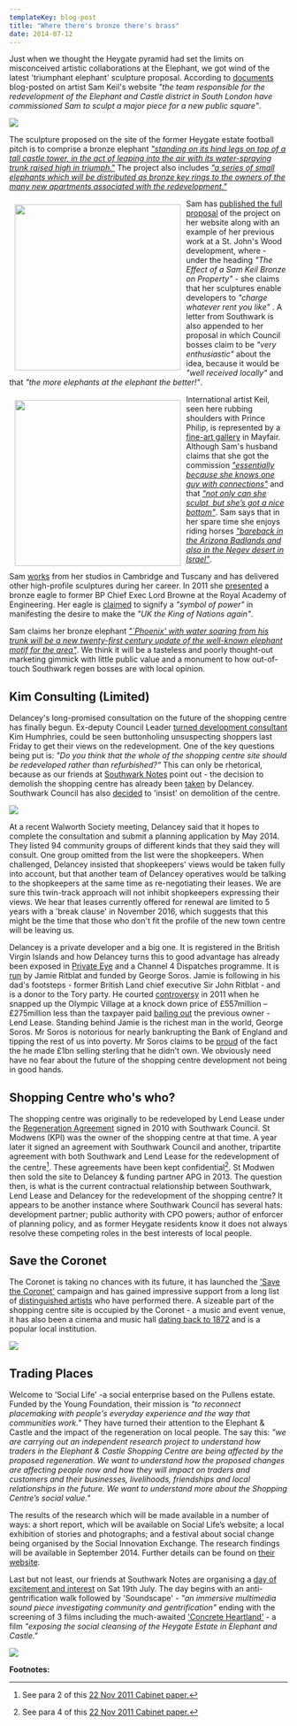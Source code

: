 ```yaml
---
templateKey: blog-post
title: "Where there's bronze there's brass"
date: 2014-07-12
---
```

Just when we thought the Heygate pyramid had set the limits on misconceived artistic collaborations at the Elephant, we got wind of the latest 'triumphant elephant' sculpture proposal.
According to [documents](http://crappistmartin.github.io/images/samkeil_bio_2010.pdf) blog-posted on artist Sam Keil's website _"the team responsible for the redevelopment of the Elephant and Castle district in South London have commissioned Sam to sculpt a major piece for a new public square"_.

![](http://crappistmartin.github.io/images/samkeilelephant.jpg)

The sculpture proposed on the site of the former Heygate estate football pitch is to comprise a bronze elephant [_"standing on its hind legs on top of a tall castle tower, in the act of leaping into the air with its water-spraying trunk raised high in triumph."_](https://southwarknotes.files.wordpress.com/2014/07/keil_elephant.pdf) The project also includes [_"a series of small elephants which will be distributed as bronze key rings to the owners of the many new apartments associated with the redevelopment."_](http://crappistmartin.github.io/images/samkeil_bio_2010.pdf)

<img src="http://www.vallico.net/sam/img/relief/2.jpg" width="300" align="left" style="margin:10px">Sam has [published the full proposal](https://southwarknotes.files.wordpress.com/2014/07/keil_elephant.pdf) of the project on her website along with an example of her previous work at a St. John's Wood development, where - under the heading _"The Effect of a Sam Keil Bronze on Property"_ - she claims that her sculptures enable developers to _"charge whatever rent you like"_ . A letter from Southwark is also appended to her proposal in which Council bosses claim to be _"very enthusiastic"_ about the idea, because it would be _"well received locally"_ and that _"the more elephants at the elephant the better!"_.     

<img src="http://www.vallico.net/sam/img/prince_philip.jpg" width="300" align="left" style="margin:10px">International artist Keil, seen here rubbing shoulders with Prince Philip, is represented by a [fine-art gallery](http://www.whpatterson.com/) in Mayfair. Although Sam's husband claims that she got the commission [_"essentially because she knows one guy with connections"_](http://www.barganews.com/blogs/towler/?p=37) and that [_"not only can she sculpt, but she’s got a nice bottom"_](http://www.barganews.com/blogs/towler/?p=37). Sam says that in her spare time she enjoys riding horses [_"bareback in the Arizona Badlands and also in the Negev desert in Israel"_](http://crappistmartin.github.io/images/samkeil_bio_2010.pdf).  

Sam [works](http://www.vallico.net/sam/biography.html) from her studios in Cambridge and Tuscany and has delivered other high-profile sculptures during her career. In 2011 she [presented](http://www.vallico.net/sam/docs/ft.pdf) a bronze eagle to former BP Chief Exec Lord Browne at the Royal Academy of Engineering. Her eagle is [claimed](http://www.vallico.net/sam/docs/mike_towler_royal_academy.txt) to signify a _"symbol of power"_ in manifesting the desire to make the _"UK the King of Nations again"_.  

Sam claims her bronze elephant [_"`Phoenix' with water soaring from his trunk will be a new twenty-first century update of the well-known elephant motif for the area"_](http://crappistmartin.github.io/images/samkeil_bio_2010.pdf). We think it will be a tasteless and poorly thought-out marketing gimmick with little public value and a monument to how out-of-touch Southwark regen bosses are with local opinion.  

## Kim Consulting (Limited)
Delancey's long-promised consultation on the future of the shopping centre has finally begun. Ex-deputy Council Leader [turned development consultant](/2013-12-07-kim-humphreys-exit-stage-left) Kim Humphries, could be seen buttonholing unsuspecting shoppers last Friday to get their views on the redevelopment. One of the key questions being put is: _"Do you think that the whole of the shopping centre site should be redeveloped rather than refurbished?“_ This can only be rhetorical, because as our friends at [Southwark Notes](http://southwarknotes.wordpress.com) point out - the decision to demolish the shopping centre has already been [taken](http://www.london-se1.co.uk/news/view/7378) by Delancey. Southwark Council has also [decided](http://www.southwark.gov.uk/news/article/1368/council_will_insist_on_demolition_of_shopping_centre_at_elephant) to 'insist' on demolition of the centre. 

![](https://southwarknotes.files.wordpress.com/2014/07/photo-5-1.jpg)

At a recent Walworth Society meeting, Delancey said that it hopes to complete the consultation and submit a planning application by May 2014. They listed 94 community groups of different kinds that they said they will consult. One group omitted from the list were the shopkeepers. When challenged, Delancey insisted that shopkeepers' views would be taken fully into account, but that another team of Delancey operatives would be talking to the shopkeepers at the same time as re-negotiating their leases. We are sure this twin-track approach will not inhibit shopkeepers expressing their views. We hear that leases currently offered for renewal are limited to 5 years with a 'break clause' in November 2016, which suggests that this might be the time that those who don't fit the profile of the new town centre will be leaving us. 

Delancey is a private developer and a big one. It is registered in the British Virgin Islands and how Delancey turns this to good advantage has already been exposed in [Private Eye](http://crappistmartin.github.io/images/PrivateEyeNo1311.pdf) and a Channel 4 Dispatches programme. It is [run](http://www.telegraph.co.uk/finance/newsbysector/constructionandproperty/8606978/Minerva-deal-sees-Jamie-Ritblat-follow-in-fathers-property-footsteps.html) by Jamie Ritblat and funded by George Soros. Jamie is following in his dad's footsteps - former British Land chief executive Sir John Ritblat - and is a donor to the Tory party. He courted [controversy](http://www.dailymail.co.uk/news/article-2041229/Tory-donor-Jamie-Ritblat-snaps-Olympic-Village-knock-price--costing-275m.html) in 2011 when he snapped up the Olympic Village at a knock down price of £557million – £275million less than the taxpayer paid [bailing out](http://www.thelondonmagazine.co.uk/property-experts/expert-opinions/the-olympic-village.html) the previous owner - Lend Lease. Standing behind Jamie is the richest man in the world, George Soros. Mr Soros is notorious for nearly bankrupting the Bank of England and tipping the rest of us into poverty. Mr Soros claims to be [proud](http://www.theguardian.com/business/2012/sep/13/black-wednesday-20-years-pound-erm) of the fact the he made £1bn selling sterling that he didn't own. We obviously need have no fear about the future of the shopping centre development not being in good hands. 

## Shopping Centre who's who?
The shopping centre was originally to be redeveloped by Lend Lease under the [Regeneration Agreement](http://southwarknotes.files.wordpress.com/2013/02/ra.pdf) signed in 2010 with Southwark Council. St Modwens (KPI) was the owner of the shopping centre at that time. A year later it signed an agreement with Southwark Council and another, tripartite agreement with both Southwark and Lend Lease for the redevelopment of the centre[^1]. These agreements have been kept confidential[^2]. St Modwen then sold the site to Delancey & funding partner APG in 2013. The question then, is what is the current contractual relationship between Southwark, Lend Lease and Delancey for the redevelopment of the shopping centre? It appears to be another instance where Southwark Council has several hats: development partner; public authority with CPO powers; author of enforcer of planning policy, and as former Heygate residents know it does not always resolve these competing roles in the best interests of local people.

## Save the Coronet
The Coronet is taking no chances with its future, it has launched the ['Save the Coronet'](http://coronettheatre.co.uk/home/save-the-coronet/) campaign and has gained impressive support from a long list of [distinguished artists](http://crappistmartin.github.io/images/SNSaveTheCoronet.pdf) who have performed there. A sizeable part of the shopping centre site is occupied by the Coronet - a music and event venue, it has also been a cinema and music hall [dating back to 1872](http://www.london-se1.co.uk/news/view/7701) and is a popular local institution.  

![](http://crackmagazine.net/wp-content/uploads/2013/12/Screen-shot-2013-12-03-at-14.55.50-660x403.png)


## Trading Places
Welcome to 'Social Life' -a social enterprise based on the Pullens estate. Funded by the Young Foundation, their mission is _"to reconnect placemaking with people's everyday experience and the way that communities work."_ They have turned their attention to the Elephant & Castle and the impact of the regeneration on local people. The say this: _"we are carrying out an independent research project to understand how traders in the Elephant & Castle Shopping Centre are being affected by the proposed regeneration. We want to understand how the proposed changes are affecting people now and how they will impact on traders and customers and their businesses, livelihoods, friendships and local relationships in the future. We want to understand more about the Shopping Centre’s social value."_ 

The results of the research which will be made available in a number of ways: a short report, which will be available on Social Life’s website; a local exhibition of stories and photographs; and a festival about social change being organised by the Social Innovation Exchange. The research findings will be available in September 2014. Further details can be found on [their website](http://www.social-life.co/blog/blog-post/Trading_Places_Elephant_and_Castle_regen/).

Last but not least, our friends at Southwark Notes are organising a [day of excitement and interest](http://southwarknotes.wordpress.com/2014/07/06/regeneration-rip-the-elephant-sat-19th-july-walk-sound-films/) on Sat 19th July. The day begins with an anti-gentrification walk followed by 'Soundscape' - _"an immersive multimedia sound piece investigating community and gentrification"_ ending with the screening of 3 films including the much-awaited ['Concrete Heartland'](http://concreteheartland.info) - a film _"exposing the social cleansing of the Heygate Estate in Elephant and Castle."_

![](http://southwarknotes.files.wordpress.com/2014/07/snag-walk-july-2014-new.jpg)


__Footnotes:__

[^1]: See para 2 of this [22 Nov 2011 Cabinet paper.](http://moderngov.southwarksites.com/mgConvert2Pdf.aspx?ID=5663&T=9)

[^2]: See para 4 of this [22 Nov 2011 Cabinet paper.](http://moderngov.southwarksites.com/mgConvert2Pdf.aspx?ID=5663&T=9)

 




